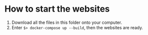 # How to start the websites
1. Download all the files in this folder onto your computer.
2. Enter `$> docker-compose up --build`, then the websites are ready. 

